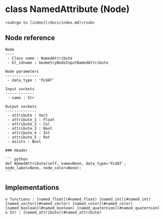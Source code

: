 # class NamedAttribute (Node)

    <sub>go to [index](/docs/index.md)</sub>
    
## Node reference

    Node
    ----
     - Class name : NamedAttribute
     - bl_idname : GeometryNodeInputNamedAttribute
    
    Node parameters
    ---------------
     - data_type : 'FLOAT'
    
    Input sockets
    -------------
     - name : Str
    
    Output sockets
    --------------
     - attribute : Vect
     - attribute_1 : Float
     - attribute_2 : Col
     - attribute_3 : Bool
     - attribute_4 : Int
     - attribute_5 : Rot
     - exists : Bool
    
    ### Header

    ``` python
    def NamedAttribute(self, name=None, data_type='FLOAT', node_label=None, node_color=None):
    ```
    
## Implementations

    o functions : [named_float](#named_float) [named_int](#named_int) [named_vector](#named_vector) [named_color](#named_color) [named_boolean](#named_boolean) [named_quaternion](#named_quaternion)
    o Str : [named_attribute](#named_attribute) 
    
    